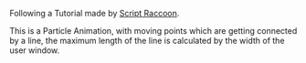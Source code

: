 Following a Tutorial made by [Script Raccoon](https://youtube.com/@scriptraccoon).

This is a Particle Animation, with moving points which are getting connected by a line, the maximum length of the line is calculated by the width of the user window.